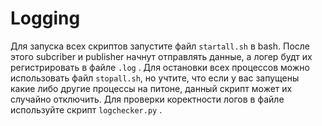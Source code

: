 # Logging
Для запуска всех скриптов запустите файл ```startall.sh``` в bash. После этого subcriber и publisher начнут отправлять данные, а логер будт их регистрировать в файле ```.log``` .
Для остановки всех процессов можно использовать файл ```stopall.sh```, но учтите, что если у вас запущены какие либо другие процессы на питоне, данный скрипт может их случайно отключить.
Для проверки коректности логов в файле используйте скрипт ```logchecker.py``` . 
